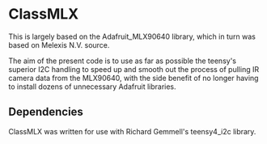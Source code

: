 # ClassMLX

This is largely based on the Adafruit_MLX90640 library, which in turn was based
on Melexis N.V. source.

The aim of the present code is to use as far as possible the teensy's superior I2C
handling to speed up and smooth out the process of pulling IR camera data from the
MLX90640, with the side benefit of no longer having to install dozens of unnecessary
Adafruit libraries.

## Dependencies
ClassMLX was written for use with Richard Gemmell's teensy4_i2c library.
